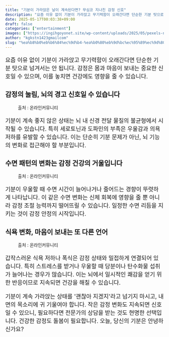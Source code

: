 ```yaml
---
title: "기분이 가라앉은 날이 계속된다면? 무심코 지나친 감정 신호"
description: "요즘 이유 없이 기분이 가라앉고 무기력함이 오래간다면 단순한 기분 탓으로 넘겨서는 안 됩니다. 감정은 몸과 마음이 보내는 중요한 신호일 수 있으며, 이를 놓치면 건강에도 영향을 줄 수 있습니다."
date: 2025-05-17T00:03:38+09:00
draft: false
categories: ["entertainment"]
images: ["https://ingihgoyonet.site/wp-content/uploads/2025/05/pexels-nickoloui-986740-1024x683.jpg", "https://ingihgoyonet.site/wp-content/uploads/2025/05/pexels-pixabay-262075-1024x731.jpg", "https://ingihgoyonet.site/wp-content/uploads/2025/05/pexels-cottonbro-5491340-683x1024.jpg"]
author: "kgkstn1423gmailcom"
slug: "%ea%b8%b0%eb%b6%84%ec%9d%b4-%ea%b0%80%eb%9d%bc%ec%95%89%ec%9d%80-%eb%82%a0%ec%9d%b4-%ea%b3%84%ec%86%8d%eb%90%9c%eb%8b%a4%eb%a9%b4-%eb%ac%b4%ec%8b%ac%ec%bd%94-%ec%a7%80%eb%82%98%ec%b9%9c-%ea%b0%90"
---
```


<p style="font-size:18px">요즘 이유 없이 기분이 가라앉고 무기력함이 오래간다면 단순한 기분 탓으로 넘겨서는 안 됩니다. 감정은 몸과 마음이 보내는 중요한 신호일 수 있으며, 이를 놓치면 건강에도 영향을 줄 수 있습니다.</p> <h2 >감정의 눌림, 뇌의 경고 신호일 수 있습니다</h2> <figure ><img src="https://ingihgoyonet.site/wp-content/uploads/2025/05/pexels-nickoloui-986740-1024x683.jpg" alt="" style="aspect-ratio:16/9;object-fit:cover"/><figcaption >출처 : 온라인커뮤니티</figcaption></figure> <p style="font-size:18px">기분이 계속 좋지 않은 상태는 뇌 내 신경 전달 물질의 불균형에서 시작될 수 있습니다. 특히 세로토닌과 도파민의 부족은 우울감과 의욕 저하를 유발할 수 있습니다. 이는 단순히 기분 문제가 아닌, 뇌 기능의 변화로 접근해야 할 부분입니다.</p> <h2 >수면 패턴의 변화는 감정 건강의 거울입니다</h2> <figure ><img src="https://ingihgoyonet.site/wp-content/uploads/2025/05/pexels-pixabay-262075-1024x731.jpg" alt="" style="aspect-ratio:16/9;object-fit:cover"/><figcaption >출처 : 온라인커뮤니티</figcaption></figure> <p style="font-size:18px">기분이 우울할 때 수면 시간이 늘어나거나 줄어드는 경향이 뚜렷하게 나타납니다. 이 같은 수면 변화는 신체 회복에 영향을 줄 뿐 아니라 감정 조절 능력까지 떨어뜨릴 수 있습니다. 일정한 수면 리듬을 지키는 것이 감정 안정의 시작입니다.</p> <h2 >식욕 변화, 마음이 보내는 또 다른 언어</h2> <figure ><img src="https://ingihgoyonet.site/wp-content/uploads/2025/05/pexels-cottonbro-5491340-683x1024.jpg" alt="" style="aspect-ratio:16/9;object-fit:cover"/><figcaption >출처 : 온라인커뮤니티</figcaption></figure> <p style="font-size:18px">갑작스러운 식욕 저하나 폭식은 감정 상태와 밀접하게 연결되어 있습니다. 특히 스트레스를 받거나 우울할 때 당분이나 탄수화물 섭취가 늘어나는 경우가 많습니다. 이는 뇌에서 일시적인 쾌감을 얻기 위한 반응이므로 지속되면 건강을 해칠 수 있습니다.</p> <p style="font-size:18px">기분이 계속 가라앉는 상태를 '괜찮아 지겠지'라고 넘기지 마시고, 내면의 목소리에 귀 기울여야 합니다. 작은 감정 변화도 지속되면 신호일 수 있으니, 필요하다면 전문가의 상담을 받는 것도 현명한 선택입니다. 건강한 감정도 돌봄이 필요합니다. 오늘, 당신의 기분은 안녕하신가요?</p>
